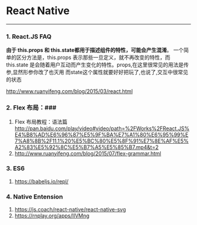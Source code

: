# React Native

------

### 1. React.JS FAQ

**由于 this.props 和 this.state都用于描述组件的特性，可能会产生混淆**。
一个简单的区分方法是，this.props 表示那些一旦定义，就不再改变的特性，而 this.state 是会随着用户互动而产生变化的特性。props,在这里很常见的用法是传参,显然形参你改了也灭用
而state这个属性就要好好把玩了,也说了,交互中很常见的状态

http://www.ruanyifeng.com/blog/2015/03/react.html

### 2. Flex 布局：###
1. Flex 布局教程：语法篇
http://pan.baidu.com/play/video#video/path=%2FWorks%2FReact.JS%E4%B8%AD%E6%96%87%E5%9F%BA%E7%A1%80%E6%95%99%E7%A8%8B%2F11.1%20%E5%BC%80%E5%8F%91%E7%8E%AF%E5%A2%83%E5%92%8C%E5%B7%A5%E5%85%B7.mp4&t=2   
2. http://www.ruanyifeng.com/blog/2015/07/flex-grammar.html

### 3. ES6 ###
1. https://babeljs.io/repl/

### 4. Native Entension ###
1. https://js.coach/react-native/react-native-svg
2. https://rnplay.org/apps/lIVMng

